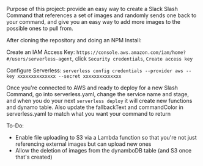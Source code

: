 Purpose of this project: provide an easy way to create a Slack Slash Command that references a set of images and randomly sends one back to your command, and give you an easy way to add more images to the possible ones to pull from.

After cloning the repository and doing an NPM Install: 

Create an IAM Access Key: `https://console.aws.amazon.com/iam/home?#/users/serverless-agent`, click `Security credentials`, `Create access key`

Configure Serverless: `serverless config credentials --provider aws --key xxxxxxxxxxxxxx --secret xxxxxxxxxxxxxx`

Once you're connected to AWS and ready to deploy for a new Slash Command, go into serverless.yaml, change the service name and stage, and when you do your next `serverless deploy` it will create new functions and dynamo table. Also update the fallbackText and commandColor in serverless.yaml to match what you want your command to return

To-Do:
- Enable file uploading to S3 via a Lambda function so that you're not just referencing external images but can upload new ones
- Allow the deletion of images from the dynamboDB table (and S3 once that's created)
